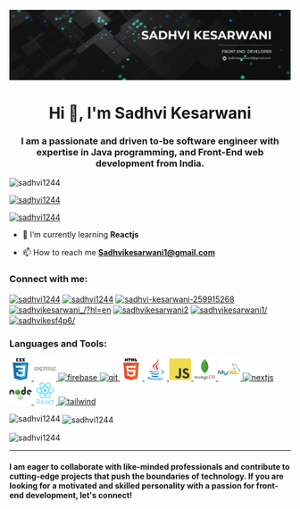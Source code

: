 ![Header](https://github.com/sadhvi1244/sadhvi1244/blob/main/banner.png?raw=true)

<h1 align="center">Hi 👋, I'm Sadhvi Kesarwani</h1>
<h3 align="center">
I am a passionate and driven to-be software engineer with expertise in Java programming, and Front-End web development from India.</h3>



<p align="left"> <img src="https://komarev.com/ghpvc/?username=sadhvi1244&label=Profile%20views&color=0e75b6&style=flat" alt="sadhvi1244" /> </p>

<p align="left"> <a href="https://github.com/ryo-ma/github-profile-trophy"><img src="https://github-profile-trophy.vercel.app/?username=sadhvi1244" alt="sadhvi1244" /></a> </p>

<p align="left"> <a href="https://twitter.com/sadhvi1244" target="blank"><img src="https://img.shields.io/twitter/follow/sadhvi1244?logo=twitter&style=for-the-badge" alt="sadhvi1244" /></a> </p>

- 🌱 I’m currently learning **Reactjs**

- 📫 How to reach me **Sadhvikesarwani1@gmail.com**

<h3 align="left">Connect with me:</h3>
<p align="left">
<a href="https://dev.to/sadhvi1244" target="blank"><img align="center" src="https://raw.githubusercontent.com/rahuldkjain/github-profile-readme-generator/master/src/images/icons/Social/devto.svg" alt="sadhvi1244" height="30" width="40" /></a>
<a href="https://twitter.com/sadhvi1244" target="blank"><img align="center" src="https://raw.githubusercontent.com/rahuldkjain/github-profile-readme-generator/master/src/images/icons/Social/twitter.svg" alt="sadhvi1244" height="30" width="40" /></a>
<a href="https://linkedin.com/in/sadhvi-kesarwani-259915268" target="blank"><img align="center" src="https://raw.githubusercontent.com/rahuldkjain/github-profile-readme-generator/master/src/images/icons/Social/linked-in-alt.svg" alt="sadhvi-kesarwani-259915268" height="30" width="40" /></a>
<a href="https://instagram.com/sadhvikesarwani_/?hl=en" target="blank"><img align="center" src="https://raw.githubusercontent.com/rahuldkjain/github-profile-readme-generator/master/src/images/icons/Social/instagram.svg" alt="sadhvikesarwani_/?hl=en" height="30" width="40" /></a>
<a href="https://www.hackerrank.com/sadhvikesarwani2" target="blank"><img align="center" src="https://raw.githubusercontent.com/rahuldkjain/github-profile-readme-generator/master/src/images/icons/Social/hackerrank.svg" alt="sadhvikesarwani2" height="30" width="40" /></a>
<a href="https://www.leetcode.com/sadhvikesarwani1/" target="blank"><img align="center" src="https://raw.githubusercontent.com/rahuldkjain/github-profile-readme-generator/master/src/images/icons/Social/leet-code.svg" alt="sadhvikesarwani1/" height="30" width="40" /></a>
<a href="https://auth.geeksforgeeks.org/user/sadhvikesf4p6/" target="blank"><img align="center" src="https://raw.githubusercontent.com/rahuldkjain/github-profile-readme-generator/master/src/images/icons/Social/geeks-for-geeks.svg" alt="sadhvikesf4p6/" height="30" width="40" /></a>
</p>

<h3 align="left">Languages and Tools:</h3>
<p align="left"> <a href="https://www.w3schools.com/css/" target="_blank" rel="noreferrer"> <img src="https://raw.githubusercontent.com/devicons/devicon/master/icons/css3/css3-original-wordmark.svg" alt="css3" width="40" height="40"/> </a> <a href="https://expressjs.com" target="_blank" rel="noreferrer"> <img src="https://raw.githubusercontent.com/devicons/devicon/master/icons/express/express-original-wordmark.svg" alt="express" width="40" height="40"/> </a> <a href="https://firebase.google.com/" target="_blank" rel="noreferrer"> <img src="https://www.vectorlogo.zone/logos/firebase/firebase-icon.svg" alt="firebase" width="40" height="40"/> </a> <a href="https://git-scm.com/" target="_blank" rel="noreferrer"> <img src="https://www.vectorlogo.zone/logos/git-scm/git-scm-icon.svg" alt="git" width="40" height="40"/> </a> <a href="https://www.w3.org/html/" target="_blank" rel="noreferrer"> <img src="https://raw.githubusercontent.com/devicons/devicon/master/icons/html5/html5-original-wordmark.svg" alt="html5" width="40" height="40"/> </a> <a href="https://www.java.com" target="_blank" rel="noreferrer"> <img src="https://raw.githubusercontent.com/devicons/devicon/master/icons/java/java-original.svg" alt="java" width="40" height="40"/> </a> <a href="https://developer.mozilla.org/en-US/docs/Web/JavaScript" target="_blank" rel="noreferrer"> <img src="https://raw.githubusercontent.com/devicons/devicon/master/icons/javascript/javascript-original.svg" alt="javascript" width="40" height="40"/> </a> <a href="https://www.mongodb.com/" target="_blank" rel="noreferrer"> <img src="https://raw.githubusercontent.com/devicons/devicon/master/icons/mongodb/mongodb-original-wordmark.svg" alt="mongodb" width="40" height="40"/> </a> <a href="https://www.mysql.com/" target="_blank" rel="noreferrer"> <img src="https://raw.githubusercontent.com/devicons/devicon/master/icons/mysql/mysql-original-wordmark.svg" alt="mysql" width="40" height="40"/> </a> <a href="https://nextjs.org/" target="_blank" rel="noreferrer"> <img src="https://cdn.worldvectorlogo.com/logos/nextjs-2.svg" alt="nextjs" width="40" height="40"/> </a> <a href="https://nodejs.org" target="_blank" rel="noreferrer"> <img src="https://raw.githubusercontent.com/devicons/devicon/master/icons/nodejs/nodejs-original-wordmark.svg" alt="nodejs" width="40" height="40"/> </a> <a href="https://reactjs.org/" target="_blank" rel="noreferrer"> <img src="https://raw.githubusercontent.com/devicons/devicon/master/icons/react/react-original-wordmark.svg" alt="react" width="40" height="40"/> </a> <a href="https://tailwindcss.com/" target="_blank" rel="noreferrer"> <img src="https://www.vectorlogo.zone/logos/tailwindcss/tailwindcss-icon.svg" alt="tailwind" width="40" height="40"/> </a> </p>

<p><img align="left" src="https://github-readme-stats.vercel.app/api/top-langs?username=sadhvi1244&show_icons=true&locale=en&layout=compact" alt="sadhvi1244" /></p>

<p>&nbsp;<img align="center" src="https://github-readme-stats.vercel.app/api?username=sadhvi1244&show_icons=true&locale=en" alt="sadhvi1244" /></p>

<p><img align="center" src="https://github-readme-streak-stats.herokuapp.com/?user=sadhvi1244&" alt="sadhvi1244" /></p>
<hr>
<h4>I am eager to collaborate with like-minded professionals and contribute to cutting-edge projects that push the boundaries of technology. If you are looking for a motivated and skilled personality with a passion for front-end development, let's connect!</h4>
